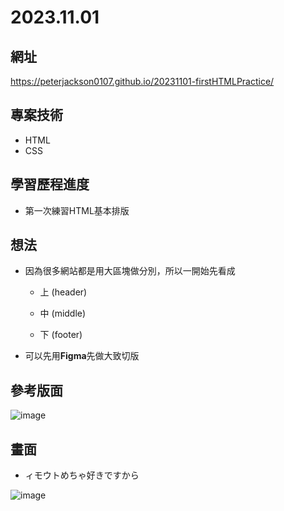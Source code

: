 # 2023.11.01

## 網址
https://peterjackson0107.github.io/20231101-firstHTMLPractice/

## 專案技術
- HTML
- CSS

## 學習歷程進度

* 第一次練習HTML基本排版

## 想法

* 因為很多網站都是用大區塊做分別，所以一開始先看成

  * 上 (header)

  * 中 (middle)

  * 下 (footer)

* 可以先用**Figma**先做大致切版

## 參考版面
![image](https://github.com/peterjackson0107/20231101-firstHTMLPractice/assets/151004314/5ec3ff61-d59e-4093-8cae-8fbe9abf54dc)


## 畫面
* ィモウトめちゃ好きですから

![image](https://github.com/peterjackson0107/20231101-firstHTMLPractice/assets/151004314/e721f654-8642-4499-b3fb-d66af0b2ad42)



